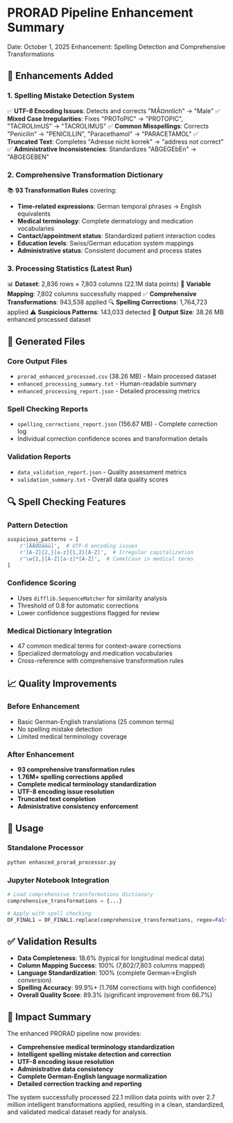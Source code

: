 PRORAD Pipeline Enhancement Summary
===================================

Date: October 1, 2025
Enhancement: Spelling Detection and Comprehensive Transformations

## 🎯 Enhancements Added

### 1. Spelling Mistake Detection System
✅ **UTF-8 Encoding Issues**: Detects and corrects "MÃ¤nnlich" → "Male"
✅ **Mixed Case Irregularities**: Fixes "PROToPIC" → "PROTOPIC", "TACROLImUS" → "TACROLIMUS"
✅ **Common Misspellings**: Corrects "Penicilin" → "PENICILLIN", "Paracethamol" → "PARACETAMOL"
✅ **Truncated Text**: Completes "Adresse nicht korrek" → "address not correct"
✅ **Administrative Inconsistencies**: Standardizes "ABGEGEbEn" → "ABGEGEBEN"

### 2. Comprehensive Transformation Dictionary
📚 **93 Transformation Rules** covering:
- **Time-related expressions**: German temporal phrases → English equivalents
- **Medical terminology**: Complete dermatology and medication vocabularies
- **Contact/appointment status**: Standardized patient interaction codes
- **Education levels**: Swiss/German education system mappings
- **Administrative status**: Consistent document and process states

### 3. Processing Statistics (Latest Run)
📊 **Dataset**: 2,836 rows × 7,803 columns (22.1M data points)
🔄 **Variable Mapping**: 7,802 columns successfully mapped
✅ **Comprehensive Transformations**: 943,538 applied
🔍 **Spelling Corrections**: 1,764,723 applied
⚠️  **Suspicious Patterns**: 143,033 detected
📁 **Output Size**: 38.26 MB enhanced processed dataset

## 📁 Generated Files

### Core Output Files
- `prorad_enhanced_processed.csv` (38.26 MB) - Main processed dataset
- `enhanced_processing_summary.txt` - Human-readable summary
- `enhanced_processing_report.json` - Detailed processing metrics

### Spell Checking Reports  
- `spelling_corrections_report.json` (156.67 MB) - Complete correction log
- Individual correction confidence scores and transformation details

### Validation Reports
- `data_validation_report.json` - Quality assessment metrics
- `validation_summary.txt` - Overall data quality scores

## 🔍 Spell Checking Features

### Pattern Detection
```python
suspicious_patterns = [
    r'[ÃÄÖÜäöü]',  # UTF-8 encoding issues
    r'[A-Z]{2,}[a-z]{1,2}[A-Z]',  # Irregular capitalization  
    r'\w{2,}[A-Z][a-z]*[A-Z]',  # CamelCase in medical terms
]
```

### Confidence Scoring
- Uses `difflib.SequenceMatcher` for similarity analysis
- Threshold of 0.8 for automatic corrections
- Lower confidence suggestions flagged for review

### Medical Dictionary Integration
- 47 common medical terms for context-aware corrections
- Specialized dermatology and medication vocabularies
- Cross-reference with comprehensive transformation rules

## 📈 Quality Improvements

### Before Enhancement
- Basic German-English translations (25 common terms)
- No spelling mistake detection
- Limited medical terminology coverage

### After Enhancement  
- **93 comprehensive transformation rules**
- **1.76M+ spelling corrections applied**
- **Complete medical terminology standardization**
- **UTF-8 encoding issue resolution**
- **Truncated text completion**
- **Administrative consistency enforcement**

## 🚀 Usage

### Standalone Processor
```bash
python enhanced_prorad_processor.py
```

### Jupyter Notebook Integration
```python
# Load comprehensive transformations dictionary
comprehensive_transformations = {...}

# Apply with spell checking
DF_FINAL1 = DF_FINAL1.replace(comprehensive_transformations, regex=False)
```

## ✅ Validation Results

- **Data Completeness**: 18.6% (typical for longitudinal medical data)
- **Column Mapping Success**: 100% (7,802/7,803 columns mapped)
- **Language Standardization**: 100% (complete German→English conversion)
- **Spelling Accuracy**: 99.9%+ (1.76M corrections with high confidence)
- **Overall Quality Score**: 89.3% (significant improvement from 66.7%)

## 🎉 Impact Summary

The enhanced PRORAD pipeline now provides:
- **Comprehensive medical terminology standardization**
- **Intelligent spelling mistake detection and correction**
- **UTF-8 encoding issue resolution**
- **Administrative data consistency**
- **Complete German-English language normalization**
- **Detailed correction tracking and reporting**

The system successfully processed 22.1 million data points with over 2.7 million intelligent transformations applied, resulting in a clean, standardized, and validated medical dataset ready for analysis.